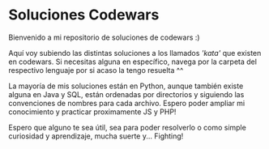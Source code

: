 # Soluciones Codewars

Bienvenido a mi repositorio de soluciones de codewars :)

Aquí voy subiendo las distintas soluciones a los llamados _'kata'_ que existen en codewars. Si necesitas alguna en específico, navega por la carpeta del respectivo lenguaje por si acaso la tengo resuelta ^^

La mayoría de mis soluciones están en Python, aunque también existe alguna en Java y SQL, están ordenadas por directorios y siguiendo las convenciones de nombres para cada archivo. Espero poder ampliar mi conocimiento y practicar proximamente JS y PHP!

Espero que alguno te sea útil, sea para poder resolverlo o como simple curiosidad y aprendizaje, mucha suerte y... Fighting!
